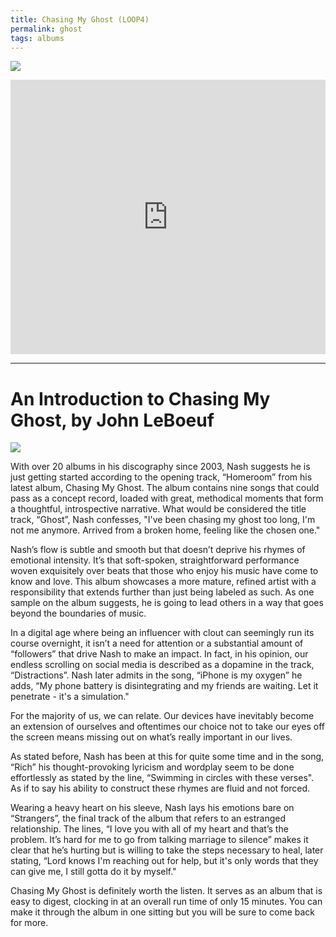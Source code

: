 ```yaml
---
title: Chasing My Ghost (LOOP4)
permalink: ghost
tags: albums
---
```


![][image-1]

<iframe style="border: 0; width: 100%; height: 439px;" src="https://bandcamp.com/EmbeddedPlayer/album=3198187528/size=large/bgcol=ffffff/linkcol=333333/artwork=none/transparent=true/" seamless><a href="http://nashp.bandcamp.com/album/chasing-my-ghost-loop4">Chasing My Ghost (LOOP4) by nashp</a></iframe>

---- 

# An Introduction to Chasing My Ghost, by John LeBoeuf

![][image-2]

With over 20 albums in his discography since 2003, Nash suggests he is just getting started according to the opening track, “Homeroom” from his latest album, Chasing My Ghost. The album contains nine songs that could pass as a concept record, loaded with great, methodical moments that form a thoughtful, introspective narrative. What would be considered the title track, “Ghost”, Nash confesses, "I've been chasing my ghost too long, I'm not me anymore. Arrived from a broken home, feeling like the chosen one." 

Nash’s flow is subtle and smooth but that doesn’t deprive his rhymes of emotional intensity. It’s that soft-spoken, straightforward performance woven exquisitely over beats that those who enjoy his music have come to know and love. This album showcases a more mature, refined artist with a responsibility that extends further than just being labeled as such. As one sample on the album suggests, he is going to lead others in a way that goes beyond the boundaries of music. 

In a digital age where being an influencer with clout can seemingly run its course overnight, it isn’t a need for attention or a substantial amount of “followers” that drive Nash to make an impact. In fact, in his opinion, our endless scrolling on social media is described as a dopamine in the track, “Distractions”. Nash later admits in the song, “iPhone is my oxygen” he adds, “My phone battery is disintegrating and my friends are waiting. Let it penetrate - it's a simulation." 

For the majority of us, we can relate. Our devices have inevitably become an extension of ourselves and oftentimes our choice not to take our eyes off the screen means missing out on what’s really important in our lives. 

As stated before, Nash has been at this for quite some time and in the song, “Rich” his thought-provoking lyricism and wordplay seem to be done effortlessly as stated by the line, “Swimming in circles with these verses". As if to say his ability to construct these rhymes are fluid and not forced. 

Wearing a heavy heart on his sleeve, Nash lays his emotions bare on “Strangers”, the final track of the album that refers to an estranged relationship. The lines, “I love you with all of my heart and that’s the problem. It’s hard for me to go from talking marriage to silence” makes it clear that he’s hurting but is willing to take the steps necessary to heal, later stating, “Lord knows I'm reaching out for help, but it's only words that they can give me, I still gotta do it by myself." 

Chasing My Ghost is definitely worth the listen. It serves as an album that is easy to digest, clocking in at an overall run time of only 15 minutes. You can make it through the album in one sitting but you will be sure to come back for more.

[image-1]:	https://i.imgur.com/QfDhIQD.jpg
[image-2]:	https://i.imgur.com/AgY2o8p.jpg